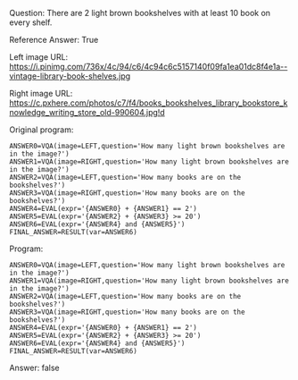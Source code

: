Question: There are 2 light brown bookshelves with at least 10 book on every shelf.

Reference Answer: True

Left image URL: https://i.pinimg.com/736x/4c/94/c6/4c94c6c5157140f09fa1ea01dc8f4e1a--vintage-library-book-shelves.jpg

Right image URL: https://c.pxhere.com/photos/c7/f4/books_bookshelves_library_bookstore_knowledge_writing_store_old-990604.jpg!d

Original program:

```
ANSWER0=VQA(image=LEFT,question='How many light brown bookshelves are in the image?')
ANSWER1=VQA(image=RIGHT,question='How many light brown bookshelves are in the image?')
ANSWER2=VQA(image=LEFT,question='How many books are on the bookshelves?')
ANSWER3=VQA(image=RIGHT,question='How many books are on the bookshelves?')
ANSWER4=EVAL(expr='{ANSWER0} + {ANSWER1} == 2')
ANSWER5=EVAL(expr='{ANSWER2} + {ANSWER3} >= 20')
ANSWER6=EVAL(expr='{ANSWER4} and {ANSWER5}')
FINAL_ANSWER=RESULT(var=ANSWER6)
```
Program:

```
ANSWER0=VQA(image=LEFT,question='How many light brown bookshelves are in the image?')
ANSWER1=VQA(image=RIGHT,question='How many light brown bookshelves are in the image?')
ANSWER2=VQA(image=LEFT,question='How many books are on the bookshelves?')
ANSWER3=VQA(image=RIGHT,question='How many books are on the bookshelves?')
ANSWER4=EVAL(expr='{ANSWER0} + {ANSWER1} == 2')
ANSWER5=EVAL(expr='{ANSWER2} + {ANSWER3} >= 20')
ANSWER6=EVAL(expr='{ANSWER4} and {ANSWER5}')
FINAL_ANSWER=RESULT(var=ANSWER6)
```
Answer: false

